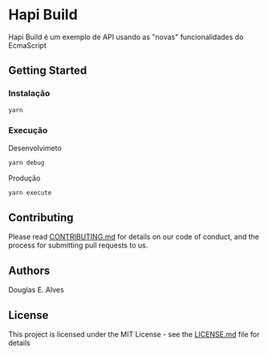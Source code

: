 # Hapi Build

Hapi Build é um exemplo de API usando as "novas" funcionalidades do EcmaScript

## Getting Started


### Instalação

```sh
yarn
```

### Execução

Desenvolvimeto
```sh
yarn debug
```

Produção
```sh
yarn execute
```

## Contributing

Please read [CONTRIBUTING.md](https://gist.github.com/PurpleBooth/b24679402957c63ec426) for details on our code of conduct, and the process for submitting pull requests to us.

## Authors

Douglas E. Alves

## License

This project is licensed under the MIT License - see the [LICENSE.md](LICENSE) file for details
